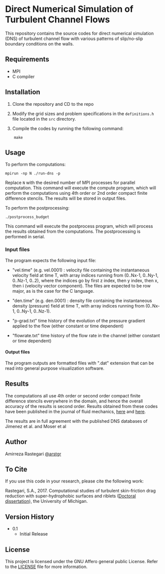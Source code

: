 # Direct Numerical Simulation of Turbulent Channel Flows

This repository contains the source codes for direct numerical simulation (DNS) of turbulent channel flow with various patterns of slip/no-slip boundary conditions on the walls. 

## Requirements

- MPI 
- C compiler 

## Installation

1. Clone the repository and CD to the repo
2. Modify the grid sizes and problem specifications in the `definitions.h` file located in the `src` directory. 

3. Compile the codes by running the following command:
```
    make
```

## Usage

To perform the computations:
```
mpirun -np N ./run-dns -p
```

Replace `N` with the desired number of MPI processes for parallel computation. This command will execute the compute program, which will perform the computations using 4th order or 2nd order compact finite difference stencils. The results will be stored in output files.

To perform the postprocessing:
```
./postprocess_budget
```
This command will execute the postprocess program, which will process the results obtained from the computations. The postprocessing is performed in serial.

### Input files
The program expects the following input file:

  * "vel.time" (e.g. vel.0001) : velocity file containing the instantaneous velocity field at time T, with array indices running from (0..Nx-1, 0..Ny-1, 0..Nz-1, 0..2), where the indices go by first z index, then y index, then x, then i (velocity vector component). The files are expected to be row major, as is the case for the C language.

  * "den.time" (e.g. den.0001) : density file containing the instantaneous density (pressure) field at time T, with array indices running from (0..Nx-1, 0..Ny-1, 0..Nz-1). 

  * "p-grad.txt" time history of the evolution of the pressure gradient applied to the flow (either constant or time dependent) 

  * "flowrate.txt" time history of the flow rate in the channel (either constant or time dependent)

#### Output files
The program outputs are formatted files with ".dat" extension that can be read into general purpose visualization software. 

## Results

The computations all use 4th order or second order compact finite difference stencils everywhere in the domain, and hence the overall accuracy of the results is second order. Results obtained from these codes have been published in the journal of fluid mechanics, [here](https://doi.org/10.1017/jfm.2015.266) and [here](https://doi.org/10.1017/jfm.2017.865). 


The results are in full agreement with the published DNS databases of Jimenez et al. and Moser et al

## Author

Amirreza Rastegari [@arstgr](https://github.com/arstgr)

## To Cite

If you use this code in your research, please cite the following work:

Rastegari, S.A., 2017. Computational studies of turbulent skin-friction drag reduction with super-hydrophobic surfaces and riblets ([Doctoral dissertation](https://deepblue.lib.umich.edu/handle/2027.42/136986)), the University of Michigan.

## Version History

* 0.1
    * Initial Release

## License

This project is licensed under the GNU Affero general public License. Refer to the [LICENSE](LICENSE) file for more information.
